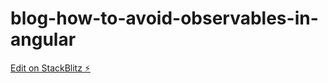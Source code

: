 # blog-how-to-avoid-observables-in-angular

[Edit on StackBlitz ⚡️](https://stackblitz.com/edit/blog-how-to-avoid-observables-in-angular)